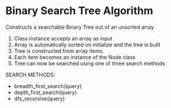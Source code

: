 Binary Search Tree Algorithm
============================
Constructs a searchable Binary Tree out of an unsorted array

1. Class instance accepts an array as input
2. Array is automatically sorted on initialize and the tree is built
3. Tree is constructed from array items.
4. Each item becomes an instance of the Node class
5. Tree can now be searched using one of three search methods

SEARCH METHODS:
* breadth_first_search(query)
* depth_first_search(query)
* dfs_recursive(query) 

